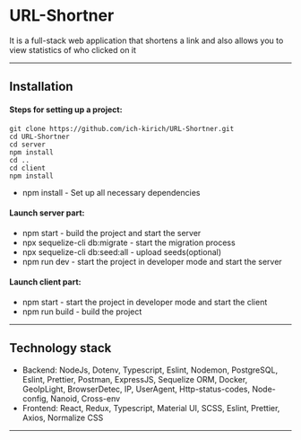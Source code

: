 # URL-Shortner
It is a full-stack web application that shortens a link and also allows you to view statistics of who clicked on it
***
## Installation
#### Steps for setting up a project: 
```
git clone https://github.com/ich-kirich/URL-Shortner.git
cd URL-Shortner
cd server
npm install
cd ..
cd client
npm install
```
- npm install - Set up all necessary dependencies
#### Launch server part:
- npm start - build the project and start the server
- npx sequelize-cli db:migrate - start the migration process
- npx sequelize-cli db:seed:all - upload seeds(optional)
- npm run dev - start the project in developer mode and start the server
#### Launch client part:
- npm start - start the project in developer mode and start the client
- npm run build - build the project
***
## Technology stack
- Backend: NodeJs, Dotenv, Typescript, Eslint, Nodemon, PostgreSQL, Eslint, Prettier, Postman, ExpressJS, Sequelize ORM, Docker, GeoIpLight, BrowserDetec, IP, UserAgent, Http-status-codes, Node-config, Nanoid, Cross-env
- Frontend: React, Redux, Typescript, Material UI, SCSS, Eslint, Prettier, Axios, Normalize CSS
***
